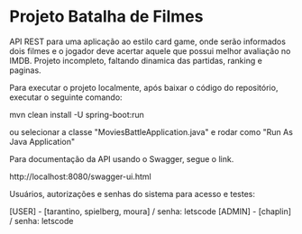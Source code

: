 # Projeto Batalha de Filmes

API REST para uma aplicação ao estilo card game, onde serão informados dois filmes e o jogador deve acertar aquele que possui melhor avaliação no IMDB. Projeto incompleto, faltando dinamica das partidas, ranking e paginas.

Para executar o projeto localmente, após baixar o código do repositório, executar o seguinte comando:

mvn clean install -U spring-boot:run

ou selecionar a classe "MoviesBattleApplication.java" e rodar como "Run As Java Application"

Para documentação da API usando o Swagger, segue o link.

http://localhost:8080/swagger-ui.html

Usuários, autorizações e senhas do sistema para acesso e testes:

[USER] - [tarantino, spielberg, moura] / senha: letscode
[ADMIN] - [chaplin] / senha: letscode
